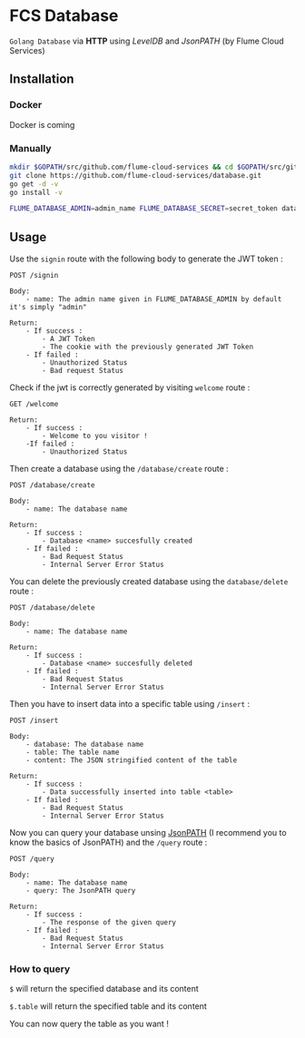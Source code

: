 # FCS Database
`Golang Database` via **HTTP** using *LevelDB* and *JsonPATH* (by Flume Cloud Services)

## Installation

### Docker

Docker is coming

### Manually

```bash
mkdir $GOPATH/src/github.com/flume-cloud-services && cd $GOPATH/src/github.com/flume-cloud-services
git clone https://github.com/flume-cloud-services/database.git
go get -d -v
go install -v

FLUME_DATABASE_ADMIN=admin_name FLUME_DATABASE_SECRET=secret_token database
```

## Usage

Use the `signin` route with the following body to generate the JWT token :

```
POST /signin

Body:
    - name: The admin name given in FLUME_DATABASE_ADMIN by default it's simply "admin"

Return:
    - If success :
        - A JWT Token
        - The cookie with the previously generated JWT Token
    - If failed :
        - Unauthorized Status
        - Bad request Status
```

Check if the jwt is correctly generated by visiting `welcome` route :

```
GET /welcome

Return:
    - If success :
        - Welcome to you visitor !
    -If failed :
        - Unauthorized Status
```

Then create a database using the `/database/create` route :

```
POST /database/create

Body:
    - name: The database name

Return:
    - If success :
        - Database <name> succesfully created
    - If failed :
        - Bad Request Status
        - Internal Server Error Status
```

You can delete the previously created database using the `database/delete` route :

```
POST /database/delete

Body:
    - name: The database name

Return:
    - If success :
        - Database <name> succesfully deleted
    - If failed :
        - Bad Request Status
        - Internal Server Error Status
```

Then you have to insert data into a specific table using `/insert` :

```
POST /insert

Body:
    - database: The database name
    - table: The table name
    - content: The JSON stringified content of the table

Return:
    - If success :
        - Data successfully inserted into table <table>
    - If failed :
        - Bad Request Status
        - Internal Server Error Status
```

Now you can query your database unsing [JsonPATH](https://support.smartbear.com/alertsite/docs/monitors/api/endpoint/jsonpath.html) (I recommend you to know the basics of JsonPATH) and the `/query` route :

```
POST /query

Body:
    - name: The database name
    - query: The JsonPATH query

Return:
    - If success :
        - The response of the given query
    - If failed :
        - Bad Request Status
        - Internal Server Error Status
```

### How to query

`$` will return the specified database and its content

`$.table` will return the specified table and its content

You can now query the table as you want !